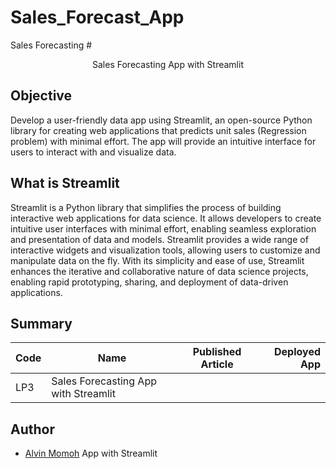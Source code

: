 # Sales_Forecast_App

Sales Forecasting # <center>Sales Forecasting App with Streamlit</center>

## Objective

Develop a user-friendly data app using Streamlit, an open-source Python library for creating web applications that predicts unit sales (Regression problem) with minimal effort. The app will provide an intuitive interface for users to interact with and visualize data.

## What is Streamlit

Streamlit is a Python library that simplifies the process of building interactive web applications for data science. It allows developers to create intuitive user interfaces with minimal effort, enabling seamless exploration and presentation of data and models. Streamlit provides a wide range of interactive widgets and visualization tools, allowing users to customize and manipulate data on the fly. With its simplicity and ease of use, Streamlit enhances the iterative and collaborative nature of data science projects, enabling rapid prototyping, sharing, and deployment of data-driven applications.

## Summary

| Code | Name                                 | Published Article | Deployed App |
| ---- | ------------------------------------ | :---------------: | -----------: |
| LP3  | Sales Forecasting App with Streamlit |                   |              |

## Author

- [Alvin Momoh](https://github.com/DaitaMonk)
  App with Streamlit
